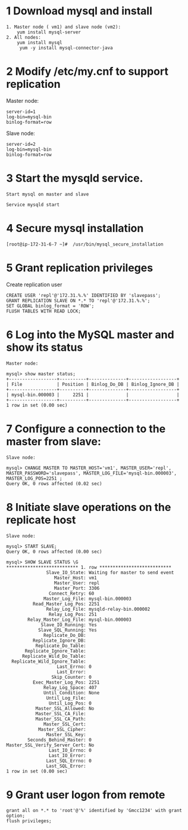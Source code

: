 # 1 Download mysql and install
```
1. Master node ( vm1) and slave node (vm2):
	yum install mysql-server
2. All nodes:
	yum install mysql
     yum -y install mysql-connector-java
```
# 2 Modify /etc/my.cnf to support replication
Master node:
```
server-id=1
log-bin=mysql-bin
binlog-format=row
```
Slave node:
```
server-id=2
log-bin=mysql-bin
binlog-format=row
```

# 3 Start the mysqld service.
	Start mysql on master and slave
```
Service mysqld start
```
# 4 Secure mysql installation
```
[root@ip-172-31-6-7 ~]#  /usr/bin/mysql_secure_installation 
```
# 5 Grant replication privileges 

Create replication user
```
CREATE USER 'repl'@'172.31.%.%' IDENTIFIED BY 'slavepass';
GRANT REPLICATION SLAVE ON *.* TO 'repl'@'172.31.%.%';
SET GLOBAL binlog_format = 'ROW';
FLUSH TABLES WITH READ LOCK;
```
# 6 Log into the MySQL master and show its status
	Master node:
```
mysql> show master status;
+------------------+----------+--------------+------------------+
| File             | Position | Binlog_Do_DB | Binlog_Ignore_DB |
+------------------+----------+--------------+------------------+
| mysql-bin.000003 |     2251 |              |                  |
+------------------+----------+--------------+------------------+
1 row in set (0.00 sec)
```
# 7  Configure a connection to the master from slave:
	Slave node:
```
mysql> CHANGE MASTER TO MASTER_HOST='vm1', MASTER_USER='repl', MASTER_PASSWORD='slavepass', MASTER_LOG_FILE='mysql-bin.000003', MASTER_LOG_POS=2251 ; 
Query OK, 0 rows affected (0.02 sec)
```
# 8 Initiate slave operations on the replicate host
	Slave node:
```
mysql> START SLAVE;
Query OK, 0 rows affected (0.00 sec)

mysql> SHOW SLAVE STATUS \G 
*************************** 1. row ***************************
               Slave_IO_State: Waiting for master to send event
                  Master_Host: vm1
                  Master_User: repl
                  Master_Port: 3306
                Connect_Retry: 60
              Master_Log_File: mysql-bin.000003
          Read_Master_Log_Pos: 2251
               Relay_Log_File: mysqld-relay-bin.000002
                Relay_Log_Pos: 251
        Relay_Master_Log_File: mysql-bin.000003
             Slave_IO_Running: Yes
            Slave_SQL_Running: Yes
              Replicate_Do_DB: 
          Replicate_Ignore_DB: 
           Replicate_Do_Table: 
       Replicate_Ignore_Table: 
      Replicate_Wild_Do_Table: 
  Replicate_Wild_Ignore_Table: 
                   Last_Errno: 0
                   Last_Error: 
                 Skip_Counter: 0
          Exec_Master_Log_Pos: 2251
              Relay_Log_Space: 407
              Until_Condition: None
               Until_Log_File: 
                Until_Log_Pos: 0
           Master_SSL_Allowed: No
           Master_SSL_CA_File: 
           Master_SSL_CA_Path: 
              Master_SSL_Cert: 
            Master_SSL_Cipher: 
               Master_SSL_Key: 
        Seconds_Behind_Master: 0
Master_SSL_Verify_Server_Cert: No
                Last_IO_Errno: 0
                Last_IO_Error: 
               Last_SQL_Errno: 0
               Last_SQL_Error: 
1 row in set (0.00 sec) 
 ```

# 9 Grant user logon from remote
```
grant all on *.* to 'root'@'%' identified by 'Gmcc1234' with grant option;
flush privileges;
```